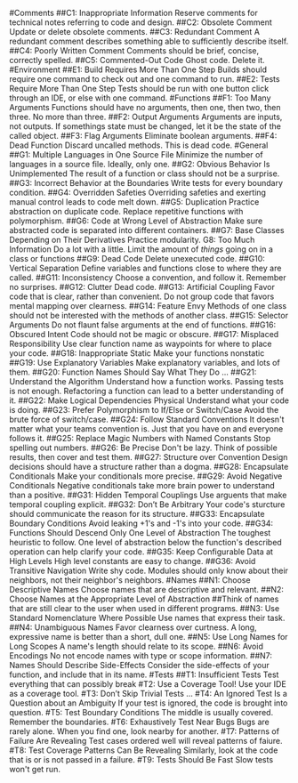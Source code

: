 #Comments
##C1: Inappropriate Information
Reserve comments for technical notes referring to code and design. 
##C2: Obsolete Comment
Update or delete obsolete comments.
##C3: Redundant Comment
A redundant comment describes something able to sufficiently describe itself.
##C4: Poorly Written Comment
Comments should be brief, concise, correctly spelled.
##C5: Commented-Out Code
Ghost code. Delete it.
#Environment
##E1: Build Requires More Than One Step
Builds should require one command to check out and one command to run.
##E2: Tests Require More Than One Step
Tests should be run with one button click through an IDE, or else with one command. 
#Functions
##F1: Too Many Arguments
Functions should have no arguments, then one, then two, then three. No more than three. 
##F2: Output Arguments
Arguments are inputs, not outputs. If somethings state must be changed, let it be the state of the called object. 
##F3: Flag Arguments
Eliminate boolean arguments.
##F4: Dead Function
Discard uncalled methods. This is dead code.
#General
##G1: Multiple Languages in One Source File
Minimize the number of languages in a source file. Ideally, only one.
##G2: Obvious Behavior Is Unimplemented
The result of a function or class should not be a surprise.
##G3: Incorrect Behavior at the Boundaries
Write tests for every boundary condition.
##G4: Overridden Safeties
Overriding safeties and exerting manual control leads to code melt down.
##G5: Duplication
Practice abstraction on duplicate code. Replace repetitive functions with polymorphism.
##G6: Code at Wrong Level of Abstraction
Make sure abstracted code is separated into different containers.
##G7: Base Classes Depending on Their Derivatives
Practice modularity.
G8: Too Much Information
Do a lot with a little. Limit the amount of *things* going on in a class or functions
##G9: Dead Code
Delete unexecuted code.
##G10: Vertical Separation
Define variables and functions close to where they are called.
##G11: Inconsistency
Choose a convention, and follow it. Remember no surprises.
##G12: Clutter
Dead code.
##G13: Artificial Coupling
Favor code that is clear, rather than convenient. Do not group code that favors mental mapping over clearness.
##G14: Feature Envy
Methods of one class should not be interested with the methods of another class.
##G15: Selector Arguments
Do not flaunt false arguments at the end of functions. 
##G16: Obscured Intent
Code should not be magic or obscure.
##G17: Misplaced Responsibility
Use clear function name as waypoints for where to place your code.
##G18: Inappropriate Static
Make your functions nonstatic
##G19: Use Explanatory Variables
Make explanatory variables, and lots of them.
##G20: Function Names Should Say What They Do
...
##G21: Understand the Algorithm
Understand how a function works. Passing tests is not enough. Refactoring a function can lead to a better understanding of it.
##G22: Make Logical Dependencies Physical
Understand what your code is doing.
##G23: Prefer Polymorphism to If/Else or Switch/Case
Avoid the brute force of switch/case. 
##G24: Follow Standard Conventions
It doesn't matter what your teams convention is. Just that you have on and everyone follows it.
##G25: Replace Magic Numbers with Named Constants
Stop spelling out numbers.
##G26: Be Precise
Don't be lazy. Think of possible results, then cover and test them.
##G27: Structure over Convention
Design decisions should have a structure rather than a dogma.
##G28: Encapsulate Conditionals
Make your conditionals more precise.
##G29: Avoid Negative Conditionals
Negative conditionals take more brain power to understand than a positive. 
##G31: Hidden Temporal Couplings
Use arguents that make temporal coupling explicit.
##G32: Don’t Be Arbitrary
Your code's sturcture should communicate the reason for its structure.
##G33: Encapsulate Boundary Conditions
Avoid leaking +1's and -1's into your code.
##G34: Functions Should Descend Only One Level of Abstraction
The toughest heuristic to follow. One level of abstraction below the function's described operation can help clarify your code.
##G35: Keep Configurable Data at High Levels
High level constants are easy to change.
##G36: Avoid Transitive Navigation
Write shy code. Modules should only know about their neighbors, not their neighbor's neighbors.
#Names
##N1: Choose Descriptive Names
Choose names that are descriptive and relevant.
##N2: Choose Names at the Appropriate Level of Abstraction
##Think of names that are still clear to the user when used in different programs.
##N3: Use Standard Nomenclature Where Possible
Use names that express their task.
##N4: Unambiguous Names
Favor clearness over curtness. A long, expressive name is better than a short, dull one.
##N5: Use Long Names for Long Scopes
A name's length should relate to its scope.
##N6: Avoid Encodings
No not encode names with type or scope information.
##N7: Names Should Describe Side-Effects
Consider the side-effects of your function, and include that in its name.
#Tests
##T1: Insufficient Tests
Test everything that can possibly break
#T2: Use a Coverage Tool!
Use your IDE as a coverage tool.
#T3: Don’t Skip Trivial Tests
...
#T4: An Ignored Test Is a Question about an Ambiguity
If your test is ignored, the code is brought into question.
#T5: Test Boundary Conditions
The middle is usually covered. Remember the boundaries.
#T6: Exhaustively Test Near Bugs
Bugs are rarely alone. When you find one, look nearby for another.
#T7: Patterns of Failure Are Revealing
Test cases ordered well will reveal patterns of faiure.
#T8: Test Coverage Patterns Can Be Revealing
Similarly, look at the code that is or is not passed in a failure.
#T9: Tests Should Be Fast
Slow tests won't get run.
